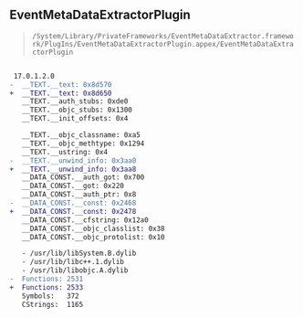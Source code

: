 ## EventMetaDataExtractorPlugin

> `/System/Library/PrivateFrameworks/EventMetaDataExtractor.framework/PlugIns/EventMetaDataExtractorPlugin.appex/EventMetaDataExtractorPlugin`

```diff

 17.0.1.2.0
-  __TEXT.__text: 0x8d570
+  __TEXT.__text: 0x8d650
   __TEXT.__auth_stubs: 0xde0
   __TEXT.__objc_stubs: 0x1300
   __TEXT.__init_offsets: 0x4

   __TEXT.__objc_classname: 0xa5
   __TEXT.__objc_methtype: 0x1294
   __TEXT.__ustring: 0x4
-  __TEXT.__unwind_info: 0x3aa0
+  __TEXT.__unwind_info: 0x3aa8
   __DATA_CONST.__auth_got: 0x700
   __DATA_CONST.__got: 0x220
   __DATA_CONST.__auth_ptr: 0x8
-  __DATA_CONST.__const: 0x2468
+  __DATA_CONST.__const: 0x2478
   __DATA_CONST.__cfstring: 0x12a0
   __DATA_CONST.__objc_classlist: 0x38
   __DATA_CONST.__objc_protolist: 0x10

   - /usr/lib/libSystem.B.dylib
   - /usr/lib/libc++.1.dylib
   - /usr/lib/libobjc.A.dylib
-  Functions: 2531
+  Functions: 2533
   Symbols:   372
   CStrings:  1165
 

```
